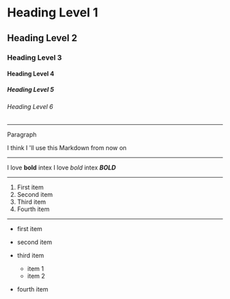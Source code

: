 # Heading Level 1
## Heading Level 2
### Heading Level 3
#### Heading Level 4
##### Heading Level 5
###### Heading Level 6
_______________________________________________________________________________________________________
Paragraph 

I think I 'll use this Markdown from now on
________________________________________________________________________________________________________

I love **bold** intex
I love _bold_ intex
***BOLD***
________________________________________________________________________________________________________

1. First item 
2. Second item 
3. Third item 
4. Fourth item 
_______________________________________________________________________________________________________
- first item
- second item
- third item 
   * item 1
   * item 2
       
- fourth item
